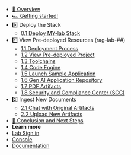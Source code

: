- [🔎 Overview](README.md)
- [🏎️ Getting started!](getting-started.md)
- 0️⃣ Deploy the Stack 
    * [0.1 Deploy MY-lab Stack](0_1-deploy-stack.md)
- 1️⃣ View Pre-deployed Resources (rag-lab-##)
    * [1.1 Deployment Process](1_1-deployment-process.md)
    * [1.2 View Pre-deployed Project](1_2-pre-deployed-stack.md)
    * [1.3 Toolchains](1_3-toolchains.md)
    * [1.4 Code Engine](1_4-code-engine.md)
    * [1.5 Launch Sample Application](1_5-launch-app.md)
    * [1.6 Gen AI Application Repository](1_6-repo.md)
    * [1.7 PDF Artifacts](1_7-pdfs.md)
    * [1.8 Security and Compliance Center (SCC)](1_8-scc.md)
- 2️⃣ Ingest New Documents
    * [2.1 Chat with Original Artifacts](2_1-og-art.md)
    * [2.2 Upload New Artifacts](2_2-new-art.md) 
- [🏁 Conclusion and Next Steps](conclusion.md)
- **Learn more**
- [Lab Sign in](https://ibm.biz/txc-XXX-invite)
- [Console](https://cloud.ibm.com/)
- [Documentation](https://cloud.ibm.com/docs/)